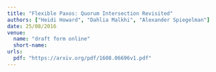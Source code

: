 ```yaml
---
title: "Flexible Paxos: Quorum Intersection Revisited"
authors: ["Heidi Howard", "Dahlia Malkhi", "Alexander Spiegelman"]
date: 25/08/2016
venue:
  name: "draft form online"
  short-name:
urls:
  pdf: "https://arxiv.org/pdf/1608.06696v1.pdf"
---
```


